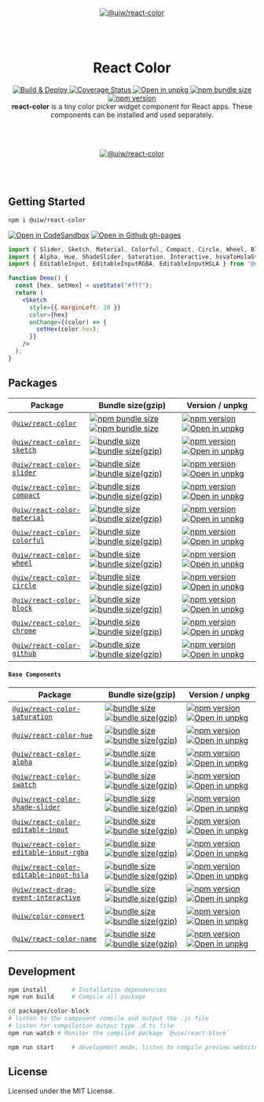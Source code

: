<!--rehype:ignore:start-->
<br/><br/><br/>
<p align="center">
  <a align="center" title="React Color" href="https://uiwjs.github.io/react-color/">
    <img src="https://github.com/uiwjs/react-color/assets/1680273/da32cf40-46fa-4da8-bd8e-fe6ad2ce3b1f" alt="@uiw/react-color" />
  </a>
</p>
<br/><br/>

<h1 align="center">React Color</h1>


<!--rehype:ignore:end-->

<div align="center">
  <a href="https://github.com/uiwjs/react-color/actions/workflows/ci.yml">
    <img alt="Build & Deploy" src="https://github.com/uiwjs/react-color/actions/workflows/ci.yml/badge.svg" />
  </a>
  <a href="https://uiwjs.github.io/react-color/coverage/lcov-report/">
    <img alt="Coverage Status" src="https://uiwjs.github.io/react-color/coverage/badges.svg" />
  </a>
  <a href="https://uiwjs.github.io/npm-unpkg/#/pkg/@uiw/react-color/file/README.md">
    <img alt="Open in unpkg" src="https://img.shields.io/badge/Open%20in-unpkg-blue" />
  </a>
  <a href="https://bundlephobia.com/package/@uiw/react-color">
    <img alt="npm bundle size" src="https://img.shields.io/bundlephobia/minzip/@uiw/react-color" />
  </a>
  <a href="https://www.npmjs.com/package/@uiw/react-color">
    <img alt="npm version" src="https://img.shields.io/npm/v/@uiw/react-color.svg" />
  </a>
</div>

<div align="center">
  <strong>react-color</strong> is a tiny color picker widget component for React apps. These components can be installed and used separately.
</div>

<!--rehype:ignore:start-->
<br/><br/>
<p align="center">
  <a title="React Color" href="https://uiwjs.github.io/react-color/">
    <img src="https://user-images.githubusercontent.com/1680273/126048210-964aa087-8641-428e-a4e4-67cdca812159.png" alt="@uiw/react-color" />
  </a>
</p>
<br/><br/>

<!--rehype:ignore:end-->

## Getting Started

```bash
npm i @uiw/react-color
```

[![Open in CodeSandbox](https://img.shields.io/badge/Open%20in-CodeSandbox-blue?logo=codesandbox)](https://codesandbox.io/embed/react-color-example-rev1n?fontsize=14&hidenavigation=1&theme=dark) [![Open in Github gh-pages](https://img.shields.io/badge/Open%20In-Github%20gh--pages-blue?logo=github)](https://uiwjs.github.io/react-color/)

```jsx
import { Slider, Sketch, Material, Colorful, Compact, Circle, Wheel, Block, Github, Chrome } from '@uiw/react-color';
import { Alpha, Hue, ShadeSlider, Saturation, Interactive, hsvaToHslaString } from '@uiw/react-color';
import { EditableInput, EditableInputRGBA, EditableInputHSLA } from '@uiw/react-color';

function Demo() {
  const [hex, setHex] = useState("#fff");
  return (
    <Sketch
      style={{ marginLeft: 20 }}
      color={hex}
      onChange={(color) => {
        setHex(color.hex);
      }}
    />
  );
}
```

## Packages

Package | Bundle size(gzip) | Version / unpkg
----- | ----- | ----
[`@uiw/react-color`](https://uiwjs.github.io/react-color/) | [![npm bundle size](https://img.shields.io/bundlephobia/min/@uiw/react-color?color=3789D6&label=)](https://bundlephobia.com/package/@uiw/react-color) [![npm bundle size](https://img.shields.io/bundlephobia/minzip/@uiw/react-color?color=6ead0a&label=)](https://bundlephobia.com/package/@uiw/react-color) |  [![npm version](https://img.shields.io/npm/v/@uiw/react-color.svg)](https://www.npmjs.com/package/@uiw/react-color) [![Open in unpkg](https://img.shields.io/badge/Open%20in-unpkg-blue)](https://uiwjs.github.io/npm-unpkg/#/pkg/@uiw/react-color/file/README.md)
[`@uiw/react-color-sketch`](https://uiwjs.github.io/react-color/#/sketch) | [![bundle size](https://img.shields.io/bundlephobia/min/@uiw/react-color-sketch?color=3789D6&label=)](https://bundlephobia.com/package/@uiw/react-color-sketch) [![bundle size(gzip)](https://img.shields.io/bundlephobia/minzip/@uiw/react-color-sketch?color=6ead0a&label=)](https://bundlephobia.com/package/@uiw/react-color-sketch) | [![npm version](https://img.shields.io/npm/v/@uiw/react-color-sketch.svg)](https://www.npmjs.com/package/@uiw/react-color-sketch) [![Open in unpkg](https://img.shields.io/badge/Open%20in-unpkg-blue)](https://uiwjs.github.io/npm-unpkg/#/pkg/@uiw/react-color-sketch/file/README.md)
[`@uiw/react-color-slider`](https://uiwjs.github.io/react-color/#/slider) | [![bundle size](https://img.shields.io/bundlephobia/min/@uiw/react-color-slider?color=3789D6&label=)](https://bundlephobia.com/package/@uiw/react-color-slider) [![bundle size(gzip)](https://img.shields.io/bundlephobia/minzip/@uiw/react-color-slider?color=6ead0a&label=)](https://bundlephobia.com/package/@uiw/react-color-slider) | [![npm version](https://img.shields.io/npm/v/@uiw/react-color-slider.svg)](https://www.npmjs.com/package/@uiw/react-color-slider) [![Open in unpkg](https://img.shields.io/badge/Open%20in-unpkg-blue)](https://uiwjs.github.io/npm-unpkg/#/pkg/@uiw/react-color-slider/file/README.md)
[`@uiw/react-color-compact`](https://uiwjs.github.io/react-color/#/compact) | [![bundle size](https://img.shields.io/bundlephobia/min/@uiw/react-color-compact?color=3789D6&label=)](https://bundlephobia.com/package/@uiw/react-color-compact) [![bundle size(gzip)](https://img.shields.io/bundlephobia/minzip/@uiw/react-color-compact?color=6ead0a&label=)](https://bundlephobia.com/package/@uiw/react-color-compact) | [![npm version](https://img.shields.io/npm/v/@uiw/react-color-compact.svg)](https://www.npmjs.com/package/@uiw/react-color-compact) [![Open in unpkg](https://img.shields.io/badge/Open%20in-unpkg-blue)](https://uiwjs.github.io/npm-unpkg/#/pkg/@uiw/react-color-compact/file/README.md)
[`@uiw/react-color-material`](https://uiwjs.github.io/react-color/#/material) | [![bundle size](https://img.shields.io/bundlephobia/min/@uiw/react-color-material?color=3789D6&label=)](https://bundlephobia.com/package/@uiw/react-color-material) [![bundle size(gzip)](https://img.shields.io/bundlephobia/minzip/@uiw/react-color-material?color=6ead0a&label=)](https://bundlephobia.com/package/@uiw/react-color-material) | [![npm version](https://img.shields.io/npm/v/@uiw/react-color-material.svg)](https://www.npmjs.com/package/@uiw/react-color-material) [![Open in unpkg](https://img.shields.io/badge/Open%20in-unpkg-blue)](https://uiwjs.github.io/npm-unpkg/#/pkg/@uiw/react-color-material/file/README.md)
[`@uiw/react-color-colorful`](https://uiwjs.github.io/react-color/#/colorful) | [![bundle size](https://img.shields.io/bundlephobia/min/@uiw/react-color-colorful?color=3789D6&label=)](https://bundlephobia.com/package/@uiw/react-color-colorful) [![bundle size(gzip)](https://img.shields.io/bundlephobia/minzip/@uiw/react-color-colorful?color=6ead0a&label=)](https://bundlephobia.com/package/@uiw/react-color-colorful) | [![npm version](https://img.shields.io/npm/v/@uiw/react-color-colorful.svg)](https://www.npmjs.com/package/@uiw/react-color-colorful) [![Open in unpkg](https://img.shields.io/badge/Open%20in-unpkg-blue)](https://uiwjs.github.io/npm-unpkg/#/pkg/@uiw/react-color-colorful/file/README.md)
[`@uiw/react-color-wheel`](https://uiwjs.github.io/react-color/#/wheel) | [![bundle size](https://img.shields.io/bundlephobia/min/@uiw/react-color-wheel?color=3789D6&label=)](https://bundlephobia.com/package/@uiw/react-color-wheel) [![bundle size(gzip)](https://img.shields.io/bundlephobia/minzip/@uiw/react-color-wheel?color=6ead0a&label=)](https://bundlephobia.com/package/@uiw/react-color-wheel) | [![npm version](https://img.shields.io/npm/v/@uiw/react-color-wheel.svg)](https://www.npmjs.com/package/@uiw/react-color-wheel) [![Open in unpkg](https://img.shields.io/badge/Open%20in-unpkg-blue)](https://uiwjs.github.io/npm-unpkg/#/pkg/@uiw/react-color-wheel/file/README.md)
[`@uiw/react-color-circle`](https://uiwjs.github.io/react-color/#/circle) | [![bundle size](https://img.shields.io/bundlephobia/min/@uiw/react-color-circle?color=3789D6&label=)](https://bundlephobia.com/package/@uiw/react-color-circle) [![bundle size(gzip)](https://img.shields.io/bundlephobia/minzip/@uiw/react-color-circle?color=6ead0a&label=)](https://bundlephobia.com/package/@uiw/react-color-circle) | [![npm version](https://img.shields.io/npm/v/@uiw/react-color-circle.svg)](https://www.npmjs.com/package/@uiw/react-color-circle) [![Open in unpkg](https://img.shields.io/badge/Open%20in-unpkg-blue)](https://uiwjs.github.io/npm-unpkg/#/pkg/@uiw/react-color-circle/file/README.md)
[`@uiw/react-color-block`](https://uiwjs.github.io/react-color/#/block) | [![bundle size](https://img.shields.io/bundlephobia/min/@uiw/react-color-block?color=3789D6&label=)](https://bundlephobia.com/package/@uiw/react-color-block) [![bundle size(gzip)](https://img.shields.io/bundlephobia/minzip/@uiw/react-color-block?color=6ead0a&label=)](https://bundlephobia.com/package/@uiw/react-color-block) | [![npm version](https://img.shields.io/npm/v/@uiw/react-color-block.svg)](https://www.npmjs.com/package/@uiw/react-color-block) [![Open in unpkg](https://img.shields.io/badge/Open%20in-unpkg-blue)](https://uiwjs.github.io/npm-unpkg/#/pkg/@uiw/react-color-block/file/README.md)
[`@uiw/react-color-chrome`](https://uiwjs.github.io/react-color/#/chrome) | [![bundle size](https://img.shields.io/bundlephobia/min/@uiw/react-color-chrome?color=3789D6&label=)](https://bundlephobia.com/package/@uiw/react-color-chrome) [![bundle size(gzip)](https://img.shields.io/bundlephobia/minzip/@uiw/react-color-chrome?color=6ead0a&label=)](https://bundlephobia.com/package/@uiw/react-color-chrome) | [![npm version](https://img.shields.io/npm/v/@uiw/react-color-chrome.svg)](https://www.npmjs.com/package/@uiw/react-color-chrome) [![Open in unpkg](https://img.shields.io/badge/Open%20in-unpkg-blue)](https://uiwjs.github.io/npm-unpkg/#/pkg/@uiw/react-color-chrome/file/README.md)
[`@uiw/react-color-github`](https://uiwjs.github.io/react-color/#/github) | [![bundle size](https://img.shields.io/bundlephobia/min/@uiw/react-color-github?color=3789D6&label=)](https://bundlephobia.com/package/@uiw/react-color-github) [![bundle size(gzip)](https://img.shields.io/bundlephobia/minzip/@uiw/react-color-github?color=6ead0a&label=)](https://bundlephobia.com/package/@uiw/react-color-github) | [![npm version](https://img.shields.io/npm/v/@uiw/react-color-github.svg)](https://www.npmjs.com/package/@uiw/react-color-github) [![Open in unpkg](https://img.shields.io/badge/Open%20in-unpkg-blue)](https://uiwjs.github.io/npm-unpkg/#/pkg/@uiw/react-color-github/file/README.md)

#### `Base Components`

Package | Bundle size(gzip) | Version / unpkg
----- | ----- | ----
[`@uiw/react-color-saturation`](https://uiwjs.github.io/react-color/#/saturation) | [![bundle size](https://img.shields.io/bundlephobia/min/@uiw/react-color-saturation?color=3789D6&label=)](https://bundlephobia.com/package/@uiw/react-color-saturation) [![bundle size(gzip)](https://img.shields.io/bundlephobia/minzip/@uiw/react-color-saturation?color=green&label=)](https://bundlephobia.com/package/@uiw/react-color-saturation) | [![npm version](https://img.shields.io/npm/v/@uiw/react-color-saturation.svg)](https://www.npmjs.com/package/@uiw/react-color-saturation) [![Open in unpkg](https://img.shields.io/badge/Open%20in-unpkg-blue)](https://uiwjs.github.io/npm-unpkg/#/pkg/@uiw/react-color-saturation/file/README.md)
[`@uiw/react-color-hue`](https://uiwjs.github.io/react-color/#/hue) | [![bundle size](https://img.shields.io/bundlephobia/min/@uiw/react-color-hue?color=3789D6&label=)](https://bundlephobia.com/package/@uiw/react-color-hue) [![bundle size(gzip)](https://img.shields.io/bundlephobia/minzip/@uiw/react-color-hue?color=6ead0a&label=)](https://bundlephobia.com/package/@uiw/react-color-hue) | [![npm version](https://img.shields.io/npm/v/@uiw/react-color-hue.svg)](https://www.npmjs.com/package/@uiw/react-color-hue) [![Open in unpkg](https://img.shields.io/badge/Open%20in-unpkg-blue)](https://uiwjs.github.io/npm-unpkg/#/pkg/@uiw/react-color-hue/file/README.md)
[`@uiw/react-color-alpha`](https://uiwjs.github.io/react-color/#/alpha) | [![bundle size](https://img.shields.io/bundlephobia/min/@uiw/react-color-alpha?color=3789D6&label=)](https://bundlephobia.com/package/@uiw/react-color-alpha) [![bundle size(gzip)](https://img.shields.io/bundlephobia/minzip/@uiw/react-color-alpha?color=6ead0a&label=)](https://bundlephobia.com/package/@uiw/react-color-alpha) | [![npm version](https://img.shields.io/npm/v/@uiw/react-color-alpha.svg)](https://www.npmjs.com/package/@uiw/react-color-alpha) [![Open in unpkg](https://img.shields.io/badge/Open%20in-unpkg-blue)](https://uiwjs.github.io/npm-unpkg/#/pkg/@uiw/react-color-alpha/file/README.md)
[`@uiw/react-color-swatch`](https://uiwjs.github.io/react-color/#/swatch) | [![bundle size](https://img.shields.io/bundlephobia/min/@uiw/react-color-swatch?color=3789D6&label=)](https://bundlephobia.com/package/@uiw/react-color-swatch) [![bundle size(gzip)](https://img.shields.io/bundlephobia/minzip/@uiw/react-color-swatch?color=6ead0a&label=)](https://bundlephobia.com/package/@uiw/react-color-swatch) | [![npm version](https://img.shields.io/npm/v/@uiw/react-color-swatch.svg)](https://www.npmjs.com/package/@uiw/react-color-swatch) [![Open in unpkg](https://img.shields.io/badge/Open%20in-unpkg-blue)](https://uiwjs.github.io/npm-unpkg/#/pkg/@uiw/react-color-swatch/file/README.md)
[`@uiw/react-color-shade-slider`](https://uiwjs.github.io/react-color/#/shade-slider) | [![bundle size](https://img.shields.io/bundlephobia/min/@uiw/react-color-shade-slider?color=3789D6&label=)](https://bundlephobia.com/package/@uiw/react-color-shade-slider) [![bundle size(gzip)](https://img.shields.io/bundlephobia/minzip/@uiw/react-color-shade-slider?color=6ead0a&label=)](https://bundlephobia.com/package/@uiw/react-color-shade-slider) | [![npm version](https://img.shields.io/npm/v/@uiw/react-color-shade-slider.svg)](https://www.npmjs.com/package/@uiw/react-color-shade-slider) [![Open in unpkg](https://img.shields.io/badge/Open%20in-unpkg-blue)](https://uiwjs.github.io/npm-unpkg/#/pkg/@uiw/react-color-shade-slider/file/README.md)
[`@uiw/react-color-editable-input`](https://uiwjs.github.io/react-color/#/editable-input) | [![bundle size](https://img.shields.io/bundlephobia/min/@uiw/react-color-editable-input?color=3789D6&label=)](https://bundlephobia.com/package/@uiw/react-color-editable-input) [![bundle size(gzip)](https://img.shields.io/bundlephobia/minzip/@uiw/react-color-editable-input?color=6ead0a&label=)](https://bundlephobia.com/package/@uiw/react-color-editable-input) | [![npm version](https://img.shields.io/npm/v/@uiw/react-color-editable-input.svg)](https://www.npmjs.com/package/@uiw/react-color-editable-input) [![Open in unpkg](https://img.shields.io/badge/Open%20in-unpkg-blue)](https://uiwjs.github.io/npm-unpkg/#/pkg/@uiw/react-color-editable-input/file/README.md)
[`@uiw/react-color-editable-input-rgba`](https://uiwjs.github.io/react-color/#/editable-input-rgba) | [![bundle size](https://img.shields.io/bundlephobia/min/@uiw/react-color-editable-input-rgba?color=3789D6&label=)](https://bundlephobia.com/package/@uiw/react-color-editable-input-rgba) [![bundle size(gzip)](https://img.shields.io/bundlephobia/minzip/@uiw/react-color-editable-input-rgba?color=6ead0a&label=)](https://bundlephobia.com/package/@uiw/react-color-editable-input-rgba) | [![npm version](https://img.shields.io/npm/v/@uiw/react-color-editable-input-rgba.svg)](https://www.npmjs.com/package/@uiw/react-color-editable-input-rgba) [![Open in unpkg](https://img.shields.io/badge/Open%20in-unpkg-blue)](https://uiwjs.github.io/npm-unpkg/#/pkg/@uiw/react-color-editable-input-rgba/file/README.md)
[`@uiw/react-color-editable-input-hsla`](https://uiwjs.github.io/react-color/#/editable-input-hsla) | [![bundle size](https://img.shields.io/bundlephobia/min/@uiw/react-color-editable-input-hsla?color=3789D6&label=)](https://bundlephobia.com/package/@uiw/react-color-editable-input-hsla) [![bundle size(gzip)](https://img.shields.io/bundlephobia/minzip/@uiw/react-color-editable-input-hsla?color=6ead0a&label=)](https://bundlephobia.com/package/@uiw/react-color-editable-input-hsla) | [![npm version](https://img.shields.io/npm/v/@uiw/react-color-editable-input-hsla.svg)](https://www.npmjs.com/package/@uiw/react-color-editable-input-hsla) [![Open in unpkg](https://img.shields.io/badge/Open%20in-unpkg-blue)](https://uiwjs.github.io/npm-unpkg/#/pkg/@uiw/react-color-editable-input-hsla/file/README.md)
[`@uiw/react-drag-event-interactive`](https://uiwjs.github.io/react-color/#/drag-event-interactive) | [![bundle size](https://img.shields.io/bundlephobia/min/@uiw/react-drag-event-interactive?color=3789D6&label=)](https://bundlephobia.com/package/@uiw/react-drag-event-interactive) [![bundle size(gzip)](https://img.shields.io/bundlephobia/minzip/@uiw/react-drag-event-interactive?color=6ead0a&label=)](https://bundlephobia.com/package/@uiw/react-drag-event-interactive) | [![npm version](https://img.shields.io/npm/v/@uiw/react-drag-event-interactive.svg)](https://www.npmjs.com/package/@uiw/react-drag-event-interactive) [![Open in unpkg](https://img.shields.io/badge/Open%20in-unpkg-blue)](https://uiwjs.github.io/npm-unpkg/#/pkg/@uiw/react-drag-event-interactive/file/README.md)
[`@uiw/color-convert`](https://uiwjs.github.io/react-color/#/convert) | [![bundle size](https://img.shields.io/bundlephobia/min/@uiw/color-convert?color=3789D6&label=)](https://bundlephobia.com/package/@uiw/color-convert) [![bundle size(gzip)](https://img.shields.io/bundlephobia/minzip/@uiw/color-convert?color=6ead0a&label=)](https://bundlephobia.com/package/@uiw/color-convert) | [![npm version](https://img.shields.io/npm/v/@uiw/color-convert.svg)](https://www.npmjs.com/package/@uiw/color-convert) [![Open in unpkg](https://img.shields.io/badge/Open%20in-unpkg-blue)](https://uiwjs.github.io/npm-unpkg/#/pkg/@uiw/color-convert/file/README.md)
[`@uiw/react-color-name`](https://uiwjs.github.io/react-color/#/name) | [![bundle size](https://img.shields.io/bundlephobia/min/@uiw/react-color-name?color=3789D6&label=)](https://bundlephobia.com/package/@uiw/react-color-name) [![bundle size(gzip)](https://img.shields.io/bundlephobia/minzip/@uiw/react-color-name?color=6ead0a&label=)](https://bundlephobia.com/package/@uiw/react-color-name) | [![npm version](https://img.shields.io/npm/v/@uiw/react-color-name.svg)](https://www.npmjs.com/package/@uiw/react-color-name) [![Open in unpkg](https://img.shields.io/badge/Open%20in-unpkg-blue)](https://uiwjs.github.io/npm-unpkg/#/pkg/@uiw/react-color-name/file/README.md)

## Development

```bash
npm install       # Installation dependencies
npm run build     # Compile all package
```

```bash
cd packages/color-block
# listen to the component compile and output the .js file
# listen for compilation output type .d.ts file
npm run watch # Monitor the compiled package `@uiw/react-block`
```

```bash
npm run start     # development mode, listen to compile preview website instance
```

## License

Licensed under the MIT License.
